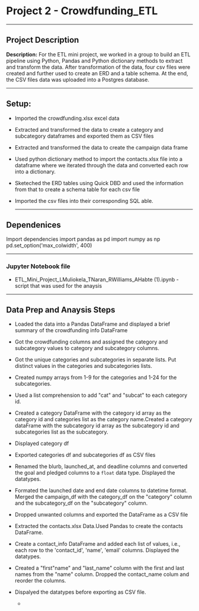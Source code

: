 # Project 2 - Crowdfunding_ETL

---

## Project Description

**Description:** For the ETL mini project, we worked in a group to build an ETL pipeline using Python, Pandas and Python dictionary methods to extract and transform the data. After transformation of the data, four csv files were created and further used to create an ERD and a table schema. At the end, the CSV files data was uploaded into a Postgres database.

---

## Setup:
- Imported the crowdfunding.xlsx excel data
- Extracted and transformed the data to create a category and subcategory dataframes and exported them as CSV files
- Extracted and transformed the data to create the campaign data frame
- Used python dictionary method to import the contacts.xlsx file into a dataframe where we iterated through the data and converted each row into a dictionary.
- Sketeched the ERD tables using Quick DBD and used the information from that to create a schema table for each csv file
- Imported the csv files into their corresponding SQL able.

  ---

## Dependenices

Import dependencies
import pandas as pd
import numpy as np
pd.set_option('max_colwidth', 400)

---

  ### Jupyter Notebook file

  - ETL_Mini_Project_LMuliokela_TNaran_RWilliams_AHabte (1).ipynb - script that was used for the anaysis

---

## Data Prep and Anaysis Steps

- Loaded the data into a Pandas DataFrame and displayed a brief summary of the crowdfunding info DataFrame
- Got the crowdfunding columns and assigned the category and subcategory values to category and subcategory columns.
- Got the unique categories and subcategories in separate lists. Put distinct values in the categories and subcategories lists.
- Created numpy arrays from 1-9 for the categories and 1-24 for the subcategories.
- Used a list comprehension to add "cat" and "subcat" to each category id.
- Created a category DataFrame with the category id array as the category id and categories list as the category name.Created a category 
  dataFrame with the subcategory id array as the subcategory id and subcategories list as the subcategory.
- Displayed category df
- Exported categories df and subcategories df as CSV files
- Renamed the blurb, launched_at, and deadline columns and converted the goal and pledged columns to a `float` data type. Displayed the 
  datatypes.
- Formated the launched date and end date columns to datetime format. Merged the campaign_df with the category_df on the "category" column and 
  the subcategory_df on the "subcategory" column.
- Dropped unwanted columns and exported the DataFrame as a CSV file
- Extracted the contacts.xlsx Data.Used Pandas to create the contacts DataFrame.
- Create a contact_info DataFrame and added each list of values, i.e., each row to the 'contact_id', 'name', 'email' columns. Displayed the 
  datatypes.
- Created a "first"name" and "last_name" column with the first and last names from the "name" column. Dropped the contact_name colum and reorder 
  the columns.
- Dispalyed the datatypes before exporting as CSV file.









  - 
